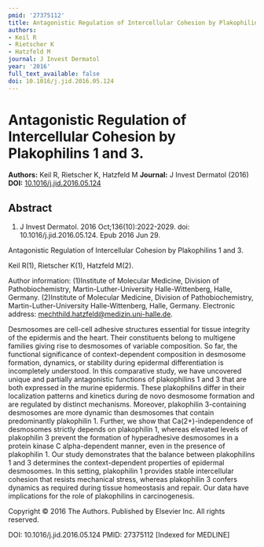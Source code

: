 ```yaml
---
pmid: '27375112'
title: Antagonistic Regulation of Intercellular Cohesion by Plakophilins 1 and 3.
authors:
- Keil R
- Rietscher K
- Hatzfeld M
journal: J Invest Dermatol
year: '2016'
full_text_available: false
doi: 10.1016/j.jid.2016.05.124
---
```


# Antagonistic Regulation of Intercellular Cohesion by Plakophilins 1 and 3.
**Authors:** Keil R, Rietscher K, Hatzfeld M
**Journal:** J Invest Dermatol (2016)
**DOI:** [10.1016/j.jid.2016.05.124](https://doi.org/10.1016/j.jid.2016.05.124)

## Abstract

1. J Invest Dermatol. 2016 Oct;136(10):2022-2029. doi: 10.1016/j.jid.2016.05.124.
 Epub 2016 Jun 29.

Antagonistic Regulation of Intercellular Cohesion by Plakophilins 1 and 3.

Keil R(1), Rietscher K(1), Hatzfeld M(2).

Author information:
(1)Institute of Molecular Medicine, Division of Pathobiochemistry, 
Martin-Luther-University Halle-Wittenberg, Halle, Germany.
(2)Institute of Molecular Medicine, Division of Pathobiochemistry, 
Martin-Luther-University Halle-Wittenberg, Halle, Germany. Electronic address: 
mechthild.hatzfeld@medizin.uni-halle.de.

Desmosomes are cell-cell adhesive structures essential for tissue integrity of 
the epidermis and the heart. Their constituents belong to multigene families 
giving rise to desmosomes of variable composition. So far, the functional 
significance of context-dependent composition in desmosome formation, dynamics, 
or stability during epidermal differentiation is incompletely understood. In 
this comparative study, we have uncovered unique and partially antagonistic 
functions of plakophilins 1 and 3 that are both expressed in the murine 
epidermis. These plakophilins differ in their localization patterns and kinetics 
during de novo desmosome formation and are regulated by distinct mechanisms. 
Moreover, plakophilin 3-containing desmosomes are more dynamic than desmosomes 
that contain predominantly plakophilin 1. Further, we show that 
Ca(2+)-independence of desmosomes strictly depends on plakophilin 1, whereas 
elevated levels of plakophilin 3 prevent the formation of hyperadhesive 
desmosomes in a protein kinase C alpha-dependent manner, even in the presence of 
plakophilin 1. Our study demonstrates that the balance between plakophilins 1 
and 3 determines the context-dependent properties of epidermal desmosomes. In 
this setting, plakophilin 1 provides stable intercellular cohesion that resists 
mechanical stress, whereas plakophilin 3 confers dynamics as required during 
tissue homeostasis and repair. Our data have implications for the role of 
plakophilins in carcinogenesis.

Copyright © 2016 The Authors. Published by Elsevier Inc. All rights reserved.

DOI: 10.1016/j.jid.2016.05.124
PMID: 27375112 [Indexed for MEDLINE]
